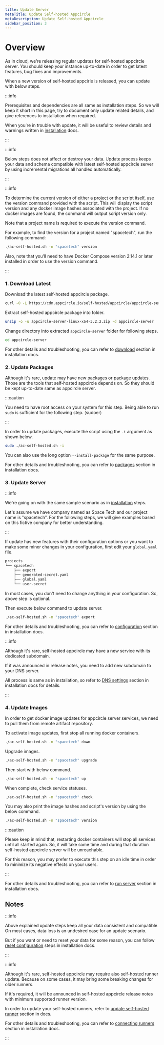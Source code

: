 ```yaml
---
title: Update Server
metaTitle: Update Self-hosted Appcircle
metaDescription: Update Self-hosted Appcircle
sidebar_position: 3
---
```


# Overview

As in cloud, we're releasing regular updates for self-hosted appcircle server. You should keep your instance up-to-date in order to get latest features, bug fixes and improvements.

When a new version of self-hosted appcirle is released, you can update with below steps.

:::info

Prerequisites and dependencies are all same as installation steps. So we will keep it short in this page, try to document only update related details, and give references to installation when required.

When you're in trouble with update, it will be useful to review details and warnings written in [installation](./installation.md) docs.

:::

:::info

Below steps does not affect or destroy your data. Update process keeps your data and schema compatible with latest self-hosted appcircle server by using incremental migrations all handled automatically.

:::

:::info

To determine the current version of either a project or the script itself, use the version command provided with the script. This will display the script version and any docker image hashes associated with the project. If no docker images are found, the command will output script version only.

Note that a project name is required to execute the version command.

For example, to find the version for a project named "spacetech", run the following command:

```bash
./ac-self-hosted.sh -n "spacetech" version
```

Also, note that you'll need to have Docker Compose version 2.14.1 or later installed in order to use the version command.

:::

### 1. Download Latest

Download the latest self-hosted appcircle package.

```bash
curl -O -L https://cdn.appcircle.io/self-hosted/appcircle/appcircle-server-linux-x64-3.2.2.zip
```

Extract self-hosted appcircle package into folder.

```bash
unzip -o -u appcircle-server-linux-x64-3.2.2.zip -d appcircle-server
```

Change directory into extracted `appcircle-server` folder for following steps.

```bash
cd appcircle-server
```

For other details and troubleshooting, you can refer to [download](./installation.md#1-download) section in installation docs.

### 2. Update Packages

Although it's rare, update may have new packages or package updates. Those are the tools that self-hosted appcircle depends on. So they should be kept up-to-date same as appcircle server.

:::caution

You need to have root access on your system for this step. Being able to run `sudo` is sufficient for the following step. (sudoer)

:::

In order to update packages, execute the script using the `-i` argument as shown below.

```bash
sudo ./ac-self-hosted.sh -i
```

You can also use the long option `--install-package` for the same purpose.

For other details and troubleshooting, you can refer to [packages](./installation.md#2-packages) section in installation docs.

### 3. Update Server

:::info

We're going on with the same sample scenario as in [installation](./installation.md#3-configure) steps.

Let's assume we have company named as Space Tech and our project name is "spacetech". For the following steps, we will give examples based on this fictive company for better understanding.

:::

If update has new features with their configuration options or you want to make some minor changes in your configuration, first edit your `global.yaml` file.

```txt
projects
└── spacetech
    ├── export
    ├── generated-secret.yaml
    ├── global.yaml
    └── user-secret
```

In most cases, you don't need to change anything in your configuration. So, above step is optional.

Then execute below command to update server.

```bash
./ac-self-hosted.sh -n "spacetech" export
```

For other details and troubleshooting, you can refer to [configuration](./installation.md#3-configure) section in installation docs.

:::info

Although it's rare, self-hosted appcircle may have a new service with its dedicated subdomain.

If it was announced in release notes, you need to add new subdomain to your DNS server.

All process is same as in installation, so refer to [DNS settings](./installation.md#4-dns-settings) section in installation docs for details.

:::

### 4. Update Images

In order to get docker image updates for appcircle server services, we need to pull them from remote artifact repository.

To activate image updates, first stop all running docker containers.

```bash
./ac-self-hosted.sh -n "spacetech" down
```

Upgrade images.

```bash
./ac-self-hosted.sh -n "spacetech" upgrade
```

Then start with below command.

```bash
./ac-self-hosted.sh -n "spacetech" up
```

When complete, check service statuses.

```bash
./ac-self-hosted.sh -n "spacetech" check
```

You may also print the image hashes and script's version by using the below command.

```bash
./ac-self-hosted.sh -n "spacetech" version
```

:::caution

Please keep in mind that, restarting docker containers will stop all services until all started again. So, it will take some time and during that duration self-hosted appcircle server will be unreachable.

For this reason, you may prefer to execute this step on an idle time in order to minimize its negative effects on your users.

:::

For other details and troubleshooting, you can refer to [run server](./installation.md#5-run-server) section in installation docs.

## Notes

:::info

Above explained update steps keep all your data consistent and compatible. On most cases, data loss is an undesired case for an update scenario.

But if you want or need to reset your data for some reason, you can follow [reset configuration](./installation.md#reset-configuration) steps in installation docs.

:::

:::info

Although it's rare, self-hosted appcircle may require also self-hosted runner update. Because on some cases, it may bring some breaking changes for older runners.

If it's required, it will be announced in self-hosted appcircle release notes with minimum supported runner version.

In order to update your self-hosted runners, refer to [update self-hosted runner](./self-hosted-runner/update.md) section in docs.

For other details and troubleshooting, you can refer to [connecting runners](./installation.md#connecting-runners) section in installation docs.

:::
